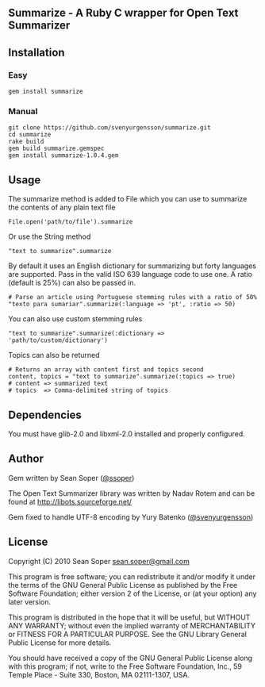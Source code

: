 ## Summarize - A Ruby C wrapper for Open Text Summarizer

## Installation

### Easy

    gem install summarize

### Manual

    git clone https://github.com/svenyurgensson/summarize.git
    cd summarize
    rake build
    gem build summarize.gemspec
    gem install summarize-1.0.4.gem

## Usage

The summarize method is added to File which you can use to summarize the contents of any plain text file

    File.open('path/to/file').summarize

Or use the String method

    "text to summarize".summarize

By default it uses an English dictionary for summarizing but forty languages are supported. Pass in the valid ISO 639 language code to use one. A ratio (default is 25%) can also be passed in.

    # Parse an article using Portuguese stemming rules with a ratio of 50%
    "texto para sumariar".summarize(:language => 'pt', :ratio => 50)

You can also use custom stemming rules

    "text to summarize".summarize(:dictionary => 'path/to/custom/dictionary')

Topics can also be returned

    # Returns an array with content first and topics second
    content, topics = "text to summarize".summarize(:topics => true)
    # content => summarized text
    # topics  => Comma-delimited string of topics

## Dependencies

You must have glib-2.0 and libxml-2.0 installed and properly configured.

## Author

Gem written by Sean Soper ([@ssoper](http://twitter.com/ssoper))

The Open Text Summarizer library was written by Nadav Rotem and can be found at <http://libots.sourceforge.net/>

Gem fixed to handle UTF-8 encoding by Yury Batenko ([@svenyurgensson](http://twitter.com/svenyurgensson))

## License

Copyright (C) 2010 Sean Soper <sean.soper@gmail.com>

This program is free software; you can redistribute it and/or modify
it under the terms of the GNU General Public License as published by
the Free Software Foundation; either version 2 of the License, or
(at your option) any later version.

This program is distributed in the hope that it will be useful,
but WITHOUT ANY WARRANTY; without even the implied warranty of
MERCHANTABILITY or FITNESS FOR A PARTICULAR PURPOSE.  See the
GNU Library General Public License for more details.

You should have received a copy of the GNU General Public License
along with this program; if not, write to the Free Software
Foundation, Inc., 59 Temple Place - Suite 330, Boston, MA 02111-1307, USA.
